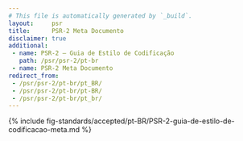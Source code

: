 ```yaml
---
# This file is automatically generated by `_build`.
layout:     psr
title:      PSR-2 Meta Documento
disclaimer: true
additional:
 - name: PSR-2 — Guia de Estilo de Codificação
   path: /psr/psr-2/pt-br
 - name: PSR-2 Meta Documento
redirect_from:
 - /psr/psr-2/pt-br/pt_BR/
 - /psr/psr-2/pt-br/pt-BR/
 - /psr/psr-2/pt-br/pt_br/
---
```

{% include fig-standards/accepted/pt-BR/PSR-2-guia-de-estilo-de-codificacao-meta.md %}
